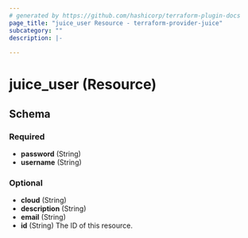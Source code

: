 ```yaml
---
# generated by https://github.com/hashicorp/terraform-plugin-docs
page_title: "juice_user Resource - terraform-provider-juice"
subcategory: ""
description: |-
  
---
```


# juice_user (Resource)





<!-- schema generated by tfplugindocs -->
## Schema

### Required

- **password** (String)
- **username** (String)

### Optional

- **cloud** (String)
- **description** (String)
- **email** (String)
- **id** (String) The ID of this resource.


